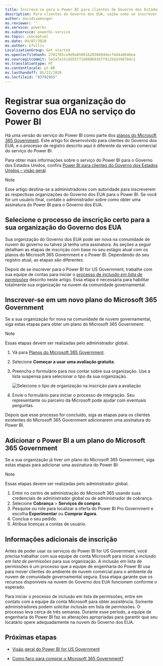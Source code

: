```yaml
---
title: Inscreva-se para o Power BI para clientes do Governo dos Estados Unidos
description: Para clientes do Governo dos EUA, saiba como se inscrever para Power BI na nuvem da comunidade governamental.
author: davidiseminger
ms.reviewer: ''
ms.service: powerbi
ms.subservice: powerbi-service
ms.topic: conceptual
ms.date: 04/07/2020
ms.author: kfollis
LocalizationGroup: Get started
ms.openlocfilehash: 2701765ce9d9a059016265049ddecf444a0640ea
ms.sourcegitcommit: 5e5a7e15cdd55f71b0806016ff91256a398704c1
ms.translationtype: HT
ms.contentlocale: pt-BR
ms.lasthandoff: 05/22/2020
ms.locfileid: "83792955"
---
```

# <a name="enroll-your-us-government-organization-in-the-power-bi-service"></a>Registrar sua organização do Governo dos EUA no serviço do Power BI

Há uma versão do serviço do Power BI como parte dos [planos do Microsoft 365 Government](https://www.microsoft.com/microsoft-365/government/compare-office-365-government-plans?rtc=1). Este artigo foi desenvolvido para clientes do Governo dos EUA, e o processo de registro descrito aqui é diferente da versão comercial do serviço do Power BI.

Para obter mais informações sobre o serviço do Power BI para o Governo dos Estados Unidos, confira [Power BI para clientes do Governo dos Estados Unidos – visão geral](service-govus-overview.md).

> [!NOTE]
> Esse artigo destina-se a administradores com autoridade para inscreverem as respectivas organizações do Governo dos EUA para o Power BI. Se você for um usuário final, contate o administrador sobre como obter uma assinatura do Power BI para o Governo dos EUA.
> 
> 

## <a name="select-the-right-sign-up-process-for-your-us-government-organization"></a>Selecione o processo de inscrição certo para a sua organização do Governo dos EUA

Sua organização do Governo dos EUA pode ser nova na comunidade de nuvem do governo ou talvez já tenha uma assinatura. As seções a seguir detalham as etapas de inscrição com base no seu estágio atual com os planos do Microsoft 365 Government e o Power BI. Dependendo do seu registro atual, as etapas são diferentes.

Depois de se inscrever para o Power BI for US Government, trabalhe com sua equipe de contas para iniciar o [processo de *inclusão em lista de permissões*](#additional-signup-information) descrito neste artigo. Essa etapa é necessária para habilitar totalmente sua organização na nuvem da comunidade governamental.

## <a name="sign-up-for-a-new-microsoft-365-government-plan"></a>Inscrever-se em um novo plano do Microsoft 365 Government

Se a sua organização for nova na comunidade de nuvem governamental, siga estas etapas para obter um plano do Microsoft 365 Government:

> [!NOTE]
> Essas etapas devem ser realizadas pelo administrador global.
>

1. Vá para [Planos do Microsoft 365 Government](https://products.office.com/government/office-365-web-services-for-government).
2. Selecione **Começar a usar uma avaliação gratuita**.
3. Preencha o formulário para nos contar sobre sua organização. Use a lista suspensa para selecionar o tipo da sua organização.

   ![Selecione o tipo de organização na inscrição para a avaliação](media/service-govus-signup/gcc-trial-signup.png)

4. Envie o formulário para iniciar o processo de integração. Seu representante ou parceiro da Microsoft pode ajudar com eventuais perguntas.

Depois que esse processo for concluído, siga as etapas para os clientes existentes do Microsoft 365 Government adicionarem uma assinatura do Power BI.

## <a name="add-power-bi-to-a-microsoft-365-government-plan"></a>Adicionar o Power BI a um plano do Microsoft 365 Government

Se a sua organização já tiver um plano do Microsoft 365 Government, siga estas etapas para adicionar uma assinatura do Power BI:

> [!NOTE]
> Essas etapas devem ser realizadas pelo administrador global.
> 
> 

1. Entre no centro de administração do Microsoft 365 usando suas credenciais de administrador global ou de administrador de cobrança.
2. Selecione **Cobrança** > **Serviços de compra**.
4. Pesquise ou role para localizar a oferta do Power BI Pro Government e escolha **Experimentar** ou **Comprar Agora**.
5. Conclua o seu pedido.
6. Atribua licenças a contas de usuário.

## <a name="additional-signup-information"></a>Informações adicionais de inscrição

Antes de poder usar os serviços do Power BI for US Government, você precisa trabalhar com sua equipe de conta Microsoft para iniciar a *inclusão em lista de permissões* para sua organização. A inclusão em lista de permissões é um processo que a equipe de engenharia do Power BI usa para mover clientes do ambiente de nuvem comercial para o ambiente da nuvem de comunidade governamental segura. Essa etapa garante que os recursos disponíveis na nuvem do Governo dos EUA funcionem conforme o esperado. 

Para iniciar o processo de inclusão em lista de permissões, entre em contato com a equipe da conta Microsoft para obter assistência. Somente administradores podem solicitar inclusão em lista de permissões. O processo leva cerca de três semanas. Durante esse período, a equipe de engenharia do Power BI faz as alterações apropriadas para garantir que seu locatário opere adequadamente na nuvem do Governo dos EUA.


## <a name="next-steps"></a>Próximas etapas

* [Visão geral do Power BI for US Government](service-govus-overview.md)
- [Como faço para comprar o Microsoft 365 Government?](https://docs.microsoft.com/office365/servicedescriptions/office-365-platform-service-description/office-365-us-government/microsoft-365-government-how-to-buy#how-do-i-buy-microsoft-365-government)